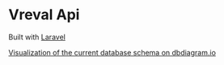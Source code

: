 # Vreval Api

Built with [Laravel](https://github.com/laravel/framework)

[Visualization of the current database schema on dbdiagram.io](https://dbdiagram.io/d/5f201d587543d301bf5cfde4)

